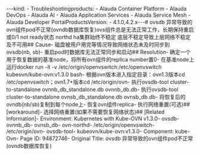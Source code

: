 ---kind:   - Troubleshootingproducts:    - Alauda Container Platform   - Alauda DevOps   - Alauda AI   - Alauda Application Services   - Alauda Service Mesh   - Alauda Developer PortalProductsVersion:   - 4.1.0,4.2.x---<!-- A type of document that involves encountering a fault, diag...it, performing root cause analysis, and providing solutions. --># ovsdb 异常导致的ovn组件pod不正常(ovndb数据库恢复)ovs组件总是无法正常工作，长期保持重启或0/1 not ready状态 northd ha集群始终不稳定 底层不稳定导致上层网络不稳定及不可用## Cause- 磁盘被用户用完等情况导致网络状态未及时同步到ovsdb(nb, sb)- 重启pod时数据库无法正常同步和启动## Resolution- 确定一个用于恢复数据的基准node，将所有ovn组件的replica number置0- 在基准node上运行docker run -it -v /etc/origin/openvswitch:/etc/openvswitch kubeovn/kube-ovn:v1.3.0 bash- 根据ovn版本进入指定目录：ovn1.3版本cd /etc/openvswitch；ovn1.7+版本cd /etc/origin/ovn- 执行ovsdb-tool cluster-to-standalone ovnnb_db_standalone.db ovnnb_db.db- 执行ovsdb-tool cluster-to-standalone ovnsb_db_standalone.db ovnsb_db.db- 将恢复后的ovndb(nb/sb)复制到每个node上- 恢复ovn组件replica- 执行网络重置(可选)## [workaround]- 选择网络重置(如果不需要恢复网络状态)## [Related Information]- Environment: Kubernetes with Kube-OVN v1.3.0- ovsdb- ovnnb_db- ovnsb_db- ovn-northd- /etc/origin/openvswitch- /etc/origin/ovn- ovsdb-tool- kubeovn/kube-ovn:v1.3.0- Component: kube-Ovn- Page ID: 94872746- Original Title: ovsdb 异常导致的ovn组件pod不正常(ovndb数据库恢复)